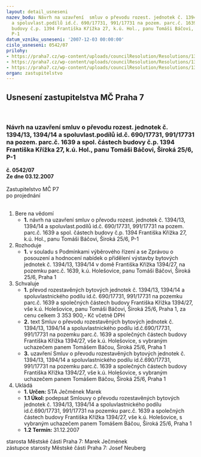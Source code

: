 ```yaml
---
layout: detail_usneseni
nazev_bodu: Návrh na uzavření  smluv o převodu rozest. jednotek č. 1394/13, 1394/14
  a spoluvlast.podílů id.č. 690/17731, 991/17731 na pozem. parc.č. 1639 a spol. částech
  budovy č.p. 1394 Františka Křížka 27, k.ú. Hol., panu Tomáši Báčovi, Široká 25/6,
  P-1
datum_vzniku_usneseni: '2007-12-03 00:00:00'
cislo_usneseni: 0542/07
prilohy:
- https://praha7.cz/wp-content/uploads/councilResolution/Resolutions/13809/7-07-skmbt_60007111517250.tif
- https://praha7.cz/wp-content/uploads/councilResolution/Resolutions/13809/7-07-skmbt_60007111517260.tif
- https://praha7.cz/wp-content/uploads/councilResolution/Resolutions/13809/7-07-skmbt_60007111517270.tif
organ: zastupitelstvo
---
```

<div id="ucUsn_pList" class="usn">
	<span><h2>Usnesení zastupitelstva MČ Praha 7 </h2>
<br></span><div class="standBody">
<span><h3>Návrh na uzavření  smluv o převodu rozest. jednotek č. 1394/13, 1394/14 a spoluvlast.podílů id.č. 690/17731, 991/17731 na pozem. parc.č. 1639 a spol. částech budovy č.p. 1394 Františka Křížka 27, k.ú. Hol., panu Tomáši Báčovi, Široká 25/6, P-1</h3></span><div class="center">
		<strong>č. 0542/07</strong><br>
	</div>
<div class="center">
		<strong>Ze dne 03.12.2007</strong><br><br>
	</div>Zastupitelstvo MČ P7<br> po projednání<br><br><ol>
<li>Bere na vědomí<ul><li>
<strong>1.</strong> návrh na uzavření  smluv o převodu rozest. jednotek č. 1394/13, 1394/14 a spoluvlast.podílů id.č. 690/17731, 991/17731 na pozem. parc.č. 1639 a spol. částech budovy č.p. 1394 Františka Křížka 27, k.ú. Hol., panu Tomáši Báčovi, Široká 25/6, P-1</li></ul>
</li>
<li>Rozhoduje<ul><li>
<strong>1.</strong> v souladu s Podmínkami výběrového řízení a se Zprávou o posouzení a hodnocení nabídek o přidělení výstavby bytových jednotek č. 1394/13, 1394/14 v domě Františka Křížka 1394/27, na pozemku parc.č. 1639, k.ú. Holešovice, panu Tomáši Báčovi, Široká 25/6, Praha 1</li></ul>
</li>
<li>Schvaluje<ul>
<li>
<strong>1.</strong> převod rozestavěných bytových jednotek č. 1394/13, 1394/14 a spoluvlastnického podílu id.č. 690/17731, 991/17731 na pozemku parc.č. 1639 a společných částech budovy Františka Křížka 1394/27, vše k.ú. Holešovice, panu Tomáši Báčovi, Široká 25/6, Praha 1, za cenu celkem 3 353 900,- Kč včetně DPH</li>
<li>
<strong>2.</strong> text Smluv o převodu rozestavěných bytových jednotek č. 1394/13, 1394/14 a spoluvlastnického podílu id.č.690/17731, 991/17731 na pozemku parc.č. 1639 a společných částech budovy Františka Křížka 1394/27, vše k.ú. Holešovice, s vybraným uchazečem panem Tomášem Báčou, Široká 25/6, Praha 1 </li>
<li>
<strong>3.</strong> uzavření Smluv o převodu rozestavěných bytových jednotek č. 1394/13, 1394/14 a spoluvlastnického podílu id.č.690/17731, 991/17731 na pozemku parc.č. 1639 a společných částech budovy Františka Křížka 1394/27, vše k.ú. Holešovice, s vybraným uchazečem panem Tomášem Báčou, Široká 25/6, Praha 1 </li>
</ul>
</li>
<li>Ukládá<ul>
<li>
<strong>1. Určen: </strong>STA Ječmének Marek</li>
<li>
<strong>1.1 Úkol: </strong>podepsat Smlouvy  o převodu rozestavěných bytových jednotek č. 1394/13, 1394/14 a spoluvlastnického podílu id.č.690/17731, 991/17731 na pozemku parc.č. 1639 a společných částech budovy Františka Křížka 1394/27, vše k.ú. Holešovice, s vybraným uchazečem panem Tomášem Báčou, Široká 25/6, Praha 1 </li>
<li>
<strong>1.2 Termín: </strong>31.12.2007</li>
</ul>
</li>
</ol>starosta Městské části Praha 7: Marek Ječmének<br>zástupce starosty Městské části Praha 7: Josef Neuberg
</div>
</div>